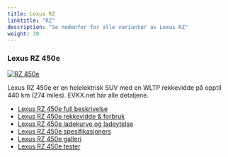 ```yaml
---
title: Lexus RZ
linktitle: "RZ"
description: "Se nedenfor for alle varianter av Lexus RZ"
weight: 30
---
```

### Lexus RZ 450e

<a href="rz_450e/"><img src="https://media.evkx.net/multimedia/models/lexus/rz/rz_450e/main_1_st.jpg" class="img-fluid" alt="RZ 450e" ></a>

Lexus RZ 450e er en helelektrisk SUV med en WLTP rekkevidde på opptil 440 km (274 miles). EVKX.net har alle detaljene. 

- [Lexus RZ 450e full beskrivelse](rz_450e/)
- [Lexus RZ 450e rekkevidde & forbruk](rz_450e/rangeandconsumption/)
- [Lexus RZ 450e ladekurve og ladeytelse](rz_450e/chargingcurve/)
- [Lexus RZ 450e spesifikasjoners](rz_450e/specifications/)
- [Lexus RZ 450e galleri](rz_450e/gallery/)
- [Lexus RZ 450e tester](rz_450e/reviews/)

